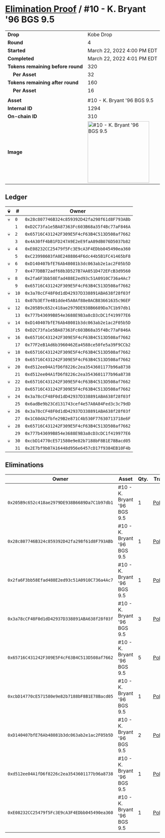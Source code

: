 # [Elimination Proof](./readme.md) / #10 - K. Bryant &#039;96 BGS 9.5

|||
|---|---|
| **Drop** | Kobe Drop |
| **Round** | 4 |
| **Started** | March 22, 2022 4:00 PM EDT |
| **Completed** | March 22, 2022 4:01 PM EDT |
| **Tokens remaining before round** | 320 |
| **&nbsp;&nbsp;&nbsp;&nbsp;Per Asset** | 32 |
| **Tokens remaining after round** | 160 |
| **&nbsp;&nbsp;&nbsp;&nbsp;Per Asset** | 16 |
| | |
| **Asset** | #10 - K. Bryant &#039;96 BGS 9.5 |
| **Internal ID** | 1294 |
| **On-chain ID** | 310 |
| **Image** | <img src="https://tcdn.blokpax.com/95d5aeda-8548-4d15-83b4-ea4d90502503/42ff701d79834a8fbad5774c20e62e7719a54d918d631a649b41f01eab2bb335.jpg" height="200" alt="#10 - K. Bryant &#039;96 BGS 9.5" /> |

## Ledger

| 💀 | # | Owner |
| --- | --- | --- |
| 💀 | `0` | `0x28c807746B324c859392D42fa298f61d8F793ABb` |
|  | `1` | `0xD2C73fa1e5BA87363Fc603B68a35f4Bc77aF846A` |
| 💀 | `2` | `0x65716C431242F309E5F4cF63B4C513D508af7662` |
|  | `3` | `0x4A30fF4bB1FD247A9E2eE9faA89dB076D5037b82` |
| 💀 | `4` | `0xE08232CC25479f5Fc3E9cA3F4EDbb045490ea360` |
|  | `5` | `0xC23998603fA0E2488864F6dc44b5B1FC41465bF8` |
| 💀 | `6` | `0xD140407bfE76Ab48081b3dc063ab2e1ac2F05b5D` |
|  | `7` | `0x477DBB72adf68b3D527B7AA051D472EFcB3d9560` |
| 💀 | `8` | `0x2fa6F3bb58Efad488E2ed93c51A0910C736a4Ac7` |
|  | `9` | `0x65716C431242F309E5F4cF63B4C513D508af7662` |
| 💀 | `10` | `0x3a78cCF48F0d1dD42937D338891ABA638f28f03f` |
|  | `11` | `0x07b3Ef7e4B1dde45A0Af88e0ACB83661635c96EF` |
| 💀 | `12` | `0x205B9c652c418ae2979DE938B6689Da7C1b97db1` |
|  | `13` | `0x777b43699B854e3688E9B3a8cD3cDC1f419977E6` |
| 💀 | `14` | `0xD140407bfE76Ab48081b3dc063ab2e1ac2F05b5D` |
|  | `15` | `0xD2C73fa1e5BA87363Fc603B68a35f4Bc77aF846A` |
| 💀 | `16` | `0x65716C431242F309E5F4cF63B4C513D508af7662` |
|  | `17` | `0x77F2eB1Ad6b3960462Ea4588ce50fe5a39F9CCb2` |
| 💀 | `18` | `0x65716C431242F309E5F4cF63B4C513D508af7662` |
|  | `19` | `0x65716C431242F309E5F4cF63B4C513D508af7662` |
| 💀 | `20` | `0xd512ee04A1fD6f8226c2ea3543601177b96a8738` |
|  | `21` | `0xd512ee04A1fD6f8226c2ea3543601177b96a8738` |
| 💀 | `22` | `0x65716C431242F309E5F4cF63B4C513D508af7662` |
|  | `23` | `0x65716C431242F309E5F4cF63B4C513D508af7662` |
| 💀 | `24` | `0x3a78cCF48F0d1dD42937D338891ABA638f28f03f` |
|  | `25` | `0x6adBe9b23Cd131743cef4e57A0A84Fed3c3c79dD` |
| 💀 | `26` | `0x3a78cCF48F0d1dD42937D338891ABA638f28f03f` |
|  | `27` | `0x1C60dA2fbfe29B2e871C4b530F77630713718e6F` |
| 💀 | `28` | `0x65716C431242F309E5F4cF63B4C513D508af7662` |
|  | `29` | `0x777b43699B854e3688E9B3a8cD3cDC1f419977E6` |
| 💀 | `30` | `0xcbD14770cE571580e9e82b7188bF8B1E78Bacd05` |
|  | `31` | `0x2E7bf9b07A16448d956e6457cD17f9384EB10F4b` |


## Eliminations

| Owner | Asset | Qty. | Transaction |
| --- | --- | --- | --- |
| `0x205B9c652c418ae2979DE938B6689Da7C1b97db1` | #10 - K. Bryant '96 BGS 9.5 | 1 | [Polygonscan](https://polygonscan.com/tx/0xaa66c72ba121bef162f858481c21da123e841770b8886242285e1cabdbb9b3a6) |
| `0x28c807746B324c859392D42fa298f61d8F793ABb` | #10 - K. Bryant '96 BGS 9.5 | 1 | [Polygonscan](https://polygonscan.com/tx/0x89dcd2d6186a2a5bd61107e38b20e1e8a8c79acc99fb908075c9ae9e8bf7d0b1) |
| `0x2fa6F3bb58Efad488E2ed93c51A0910C736a4Ac7` | #10 - K. Bryant '96 BGS 9.5 | 1 | [Polygonscan](https://polygonscan.com/tx/0x6410dd735996bace48053e142023ccf8e86db0e58ac8bb5b7ea8e6878c215253) |
| `0x3a78cCF48F0d1dD42937D338891ABA638f28f03f` | #10 - K. Bryant '96 BGS 9.5 | 3 | [Polygonscan](https://polygonscan.com/tx/0x31ded3482c8df41cfbc0053b81fca29cd4c159bc0bfc5438f554aa900fff61fc) |
| `0x65716C431242F309E5F4cF63B4C513D508af7662` | #10 - K. Bryant '96 BGS 9.5 | 5 | [Polygonscan](https://polygonscan.com/tx/0x833f0da26a63e48426770952b2d9a6d51d3d8d2bfa04a909e70ceaacac0e201a) |
| `0xcbD14770cE571580e9e82b7188bF8B1E78Bacd05` | #10 - K. Bryant '96 BGS 9.5 | 1 | [Polygonscan](https://polygonscan.com/tx/0x71b7b1c42f0897c66e2b41313372c3841967f02fb00c53f09f22795e7497fe05) |
| `0xD140407bfE76Ab48081b3dc063ab2e1ac2F05b5D` | #10 - K. Bryant '96 BGS 9.5 | 2 | [Polygonscan](https://polygonscan.com/tx/0xccc4f3bfa75765790fcb25dcd863cecf8cbb67346887fc3bc16fd0094bb261e4) |
| `0xd512ee04A1fD6f8226c2ea3543601177b96a8738` | #10 - K. Bryant '96 BGS 9.5 | 1 | [Polygonscan](https://polygonscan.com/tx/0xd684325c48d7434a634a237354336b999d2ba4b9a32c07aab0e5a432b9b891df) |
| `0xE08232CC25479f5Fc3E9cA3F4EDbb045490ea360` | #10 - K. Bryant '96 BGS 9.5 | 1 | [Polygonscan](https://polygonscan.com/tx/0xb508d4f0594ec98dd6502ab33390b5e0f0c186e758593a3c674799eba2612dcc) |
